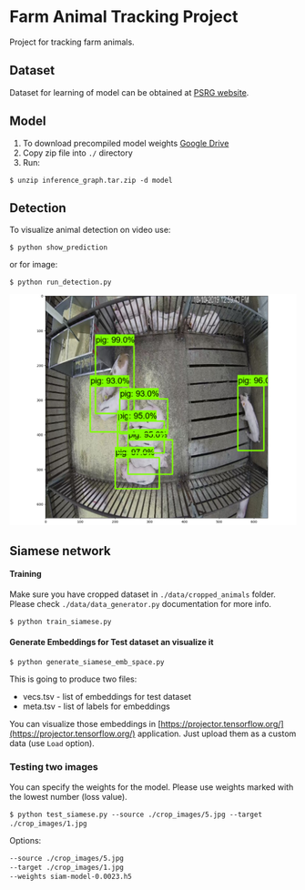 # Farm Animal Tracking Project

Project for tracking farm animals.

## Dataset

Dataset for learning of model can be obtained at [PSRG website](psrg.unl.edu/Projects/Details/12-Animal-Tracking).

## Model

1. To download precompiled model weights [Google Drive](https://drive.google.com/file/d/1OCkqrhT4LPlL4omqDQiw0_XzJ2J77F4n/view?usp=sharing)
1. Copy zip file into `./` directory
1. Run:

```
$ unzip inference_graph.tar.zip -d model
```

## Detection

To visualize animal detection on video use:
```
$ python show_prediction
```
or for image:
```
$ python run_detection.py
```

![](prediction.png)

## Siamese network

#### Training

Make sure you have cropped dataset in `./data/cropped_animals` folder. Please check `./data/data_generator.py` documentation for more info.

```
$ python train_siamese.py
```

#### Generate Embeddings for Test dataset an visualize it

```
$ python generate_siamese_emb_space.py
```

This is going to produce two files:

- vecs.tsv - list of embeddings for test dataset
- meta.tsv - list of labels for embeddings

You can visualize those embeddings in [https://projector.tensorflow.org/](https://projector.tensorflow.org/) application. Just upload them as a custom data (use `Load` option).

### Testing two images

You can specify the weights for the model. Please use weights marked with the lowest number (loss value).

```
$ python test_siamese.py --source ./crop_images/5.jpg --target ./crop_images/1.jpg
```

Options:
```
--source ./crop_images/5.jpg
--target ./crop_images/1.jpg
--weights siam-model-0.0023.h5
```

